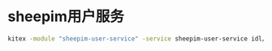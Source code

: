 # sheepim用户服务

```bash
kitex -module "sheepim-user-service" -service sheepim-user-service idl/user.thrift
```